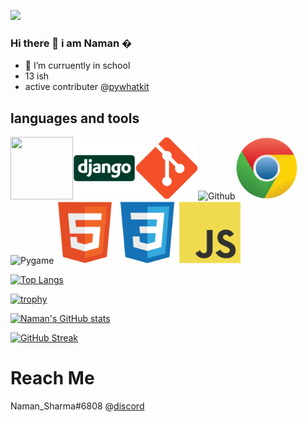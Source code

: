 
![](https://komarev.com/ghpvc/?username=Naman23-coder&color=green)
### Hi there 👋 i am Naman �
- 🔭 I’m curruently in school
- 13 ish
- active contributer @[pywhatkit](https://github.com/Ankit404butfound/PyWhatKit)
## languages and tools
<img src="https://raw.githubusercontent.com/fenix-hub/ColoredBadges/master/svg/dev/languages/python.svg"  style="height: 100px; width:100px"><img                                                                       src="https://raw.githubusercontent.com/devicons/devicon/master/icons/django/django-original.svg" alt="Django" style="height: 100px; width:100px;"/><img src="https://raw.githubusercontent.com/devicons/devicon/master/icons/git/git-original.svg" alt="Git" style="height: 100px; width:100px;"/><img src="https://raw.githubusercontent.com/gilbarbara/logos/master/logos/github-octocat.svg" alt="Github" style="height: 100px; width:100px;"/><img src="https://raw.githubusercontent.com/devicons/devicon/master/icons/chrome/chrome-original.svg" alt="Chrome" style="height: 100px; width:100px;"/><img src="https://www.pygame.org/images/logo_lofi.png" alt="Pygame" style="height: 100px; width:250px;"/><img src="https://raw.githubusercontent.com/devicons/devicon/master/icons/html5/html5-original.svg" alt="Html" style="height: 100px; width:100px;"/><img src="https://raw.githubusercontent.com/devicons/devicon/master/icons/css3/css3-original.svg" alt="CSS" style="height: 100px; width:100px;"/><img src="https://raw.githubusercontent.com/devicons/devicon/master/icons/javascript/javascript-original.svg" alt="JavaScript" style="height: 100px; width:100px;"/>

[![Top Langs](https://github-readme-stats.vercel.app/api/top-langs/?username=Naman23-coder&langs_count=12)](https://github.com/anuraghazra/github-readme-stats)

[![trophy](https://github-profile-trophy.vercel.app/?username=Naman23-coder&theme=onedark)](https://github.com/ryo-ma/github-profile-trophy)

[![Naman's GitHub stats](https://github-readme-stats.vercel.app/api?username=Naman23-coder)](https://github.com/anuraghazra/github-readme-stats)

[![GitHub Streak](https://github-readme-streak-stats.herokuapp.com/?user=Naman23-coder&theme=dark)](https://git.io/streak-stats)

# Reach Me
Naman_Sharma#6808 @[discord](https://www.discord.com)
